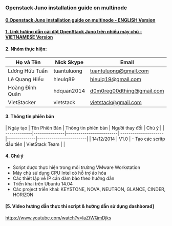 ### Openstack Juno installation guide on multinode

#### [0.Openstack Juno installation guide on multinode - ENGLISH Version](https://github.com/vietstacker/openstack-juno-multinode-U14.04-v1/blob/master/Installation_Userguide.md)

#### [1. Link hướng dẫn cài đặt OpenStack Juno trên nhiều máy chủ - VIETNAMESE Version](https://github.com/vietstacker/openstack-juno-multinode-U14.04-v1/blob/master/hd-caidat-openstack-multi-node-ubuntu14.04.md)

#### 2. Nhóm thực hiện:

| Họ và Tên        | Nick Skype  | Email | 
|------------------|------------ |-------|
|Lương Hữu Tuấn    | tuantuluong | tuantuluong@gmail.com 		|
|Lê Quang Hiếu      | hieulq89    | hieulq19@gmail.com 			|
|Hoàng Đình Quân   | hdquan2014  | d0m0reg00dthing@gmail.com 	|
|VietStacker       | vietstack   | vietstack@gmail.com 			|

#### 3. Thông tin phiên bản

| Ngày tạo	   | Tên Phiên Bản |   Thông tin phiên bản   | Người thay đổi       |               Chú ý               |
| -------------|---------------|-------------------------| ---------------------|--------------|------------------------| 
| 14/12/2014   |    V1.0    | - Tạo các scritp đầu tiên | VietStack Team | |

#### 4. Chú ý 
- Script được thực hiện trong môi trường VMware Workstation
- Máy chủ sử dụng CPU Intel có hỗ trợ ảo hóa
- Các thiết lập về IP cần đàm bảo theo hướng dẫn
- Triển khai trên Ubuntu 14.04
- Các project triển khai: KEYSTONE, NOVA, NEUTRON, GLANCE, CINDER, HORIZON

#### [5. Video hướng dẫn thực thi script & hướng dẫn sử dụng dashborad]
https://www.youtube.com/watch?v=IaZtWQmDjks
